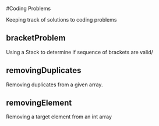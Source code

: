 #Coding Problems 

Keeping track of solutions to coding problems

## bracketProblem

Using a Stack to determine if sequence of brackets are valid/

## removingDuplicates

Removing duplicates from a given array.

## removingElement

Removing a target element from an int array 
